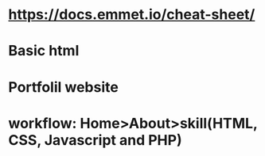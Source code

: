 # https://docs.emmet.io/cheat-sheet/

# Basic html

# Portfolil website

# workflow: Home>About>skill(HTML, CSS, Javascript and PHP)
